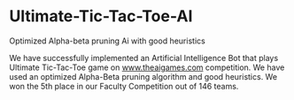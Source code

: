 # Ultimate-Tic-Tac-Toe-AI
Optimized Alpha-beta pruning Ai with good heuristics

We have successfully implemented an Artificial Intelligence Bot that plays Ultimate Tic-Tac-Toe game on www.theaigames.com competition. We have used an optimized Alpha-Beta pruning algorithm and good heuristics. 
We won the 5th place in our Faculty Competition out of 146 teams.
